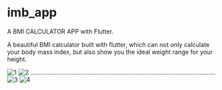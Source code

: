 # imb_app

A BMI CALCULATOR APP with Flutter.

A beautiful BMI calculator built with flutter, which can not only calculate your body mass index, but also show you the ideal weight range for your height.

![1](https://user-images.githubusercontent.com/78250384/178161927-5a1235c1-bc71-4c4d-8ede-1cc8e4d9b0be.png)
![2](https://user-images.githubusercontent.com/78250384/178161929-db17e189-4134-45c0-8c98-ed103b74628e.png)
...........................................................................................................
![3](https://user-images.githubusercontent.com/78250384/178161932-6e8888bf-c208-47db-afba-011b3e08e168.png)
![4](https://user-images.githubusercontent.com/78250384/178161934-20af92f1-b09d-43bf-94f7-3c596e15008e.png)
